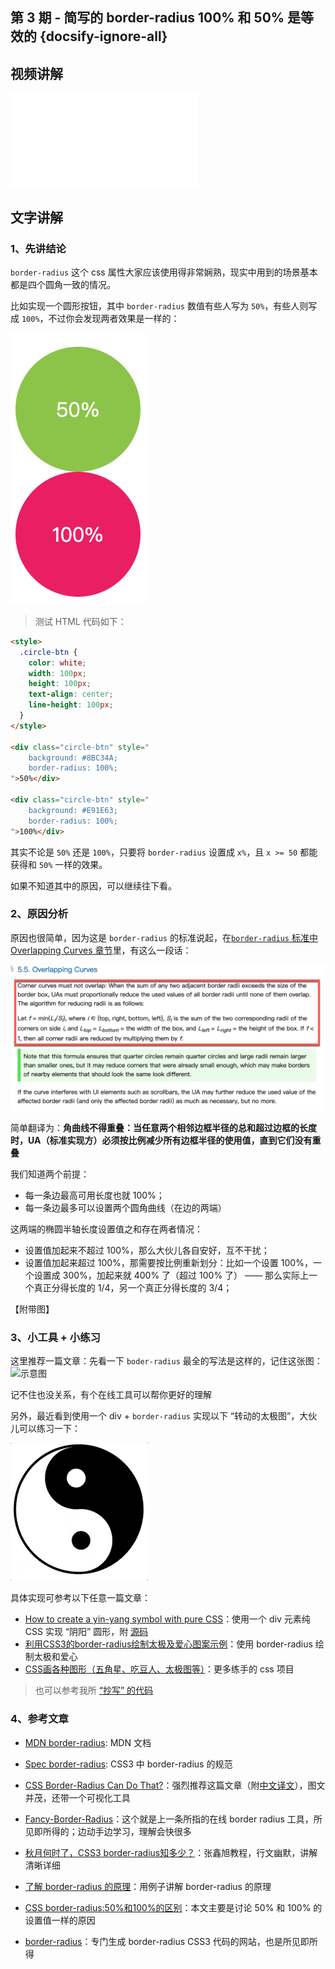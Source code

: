 ## 第 3 期 - 简写的 border-radius 100% 和 50% 是等效的 {docsify-ignore-all}

## 视频讲解
<iframe class="article-video" src="//player.bilibili.com/player.html?aid=81684736&cid=139770298&page=1" scrolling="no" border="0" frameborder="no" framespacing="0" allowfullscreen="true"> </iframe>

## 文字讲解

### 1、先讲结论

`border-radius` 这个 css 属性大家应该使用得非常娴熟，现实中用到的场景基本都是四个圆角一致的情况。

比如实现一个圆形按钮，其中 `border-radius` 数值有些人写为 `50%`，有些人则写成 `100%`，不过你会发现两者效果是一样的：

![result](https://raw.githubusercontent.com/boycgit/web-image/master/20200107000313.png)

> 测试 HTML 代码如下：
```html
<style>
  .circle-btn {
    color: white;
    width: 100px;
    height: 100px;
    text-align: center;
    line-height: 100px;
  }
</style>

<div class="circle-btn" style="
    background: #8BC34A;
    border-radius: 100%;
">50%</div>

<div class="circle-btn" style="
    background: #E91E63;
    border-radius: 100%;
">100%</div>
```

其实不论是 `50%` 还是 `100%`，只要将 `border-radius` 设置成 `x%`，且 `x >= 50` 都能获得和 `50%` 一样的效果。

如果不知道其中的原因，可以继续往下看。

### 2、原因分析

原因也很简单，因为这是 `border-radius` 的标准说起，在[`border-radius` 标准中 Overlapping Curves 章节](https://drafts.csswg.org/css-backgrounds-3/#corner-overlap)里，有这么一段话：

![曲线重叠](https://raw.githubusercontent.com/boycgit/web-image/master/20200108002817.png)

简单翻译为：**角曲线不得重叠：当任意两个相邻边框半径的总和超过边框的长度时，UA（标准实现方）必须按比例减少所有边框半径的使用值，直到它们没有重叠**

我们知道两个前提：
 - 每一条边最高可用长度也就 100%；
 - 每一条边最多可以设置两个圆角曲线（在边的两端）

这两端的椭圆半轴长度设置值之和存在两者情况：
 - 设置值加起来不超过 100%，那么大伙儿各自安好，互不干扰；
 - 设置值加起来超过 100%，那需要按比例重新划分：比如一个设置 100%，一个设置成 300%，加起来就 400% 了（超过 100% 了） —— 那么实际上一个真正分得长度的 1/4，另一个真正分得长度的 3/4；

【附带图】

### 3、小工具 + 小练习

这里推荐一篇文章：先看一下 `boder-radius` 最全的写法是这样的，记住这张图：
![示意图](http://images.shejidaren.com/wp-content/uploads/2018/10/0352141cD.jpg)

记不住也没关系，有个在线工具可以帮你更好的理解


另外，最近看到使用一个 div + `border-radius` 实现以下 “转动的太极图”，大伙儿可以练习一下：

![太极图](../images/taiji.gif)

具体实现可参考以下任意一篇文章：
 - [How to create a yin-yang symbol with pure CSS](https://blog.logrocket.com/how-to-create-yin-yang-symbol-pure-css/)：使用一个 div 元素纯 CSS 实现 “阴阳” 圆形，附 [源码](https://codepen.io/boycgit/pen/YzPEEqm)
 - [利用CSS3的border-radius绘制太极及爱心图案示例](http://www.word666.com/wangye/90992.html)：使用 border-radius 绘制太极和爱心
 - [CSS画各种图形（五角星、吃豆人、太极图等）](https://www.imooc.com/article/256689)：更多练手的 css 项目

> 也可以参考我所 [“抄写” 的代码](https://github.com/boycgit/fe-program-tips/blob/master/src/3-border-radius/yinyang.html)


### 4、参考文章

 - [MDN border-radius](https://developer.mozilla.org/zh-CN/docs/Web/CSS/border-radius): MDN 文档
 - [Spec border-radius](https://drafts.csswg.org/css-backgrounds-3/#border-radius): CSS3 中 border-radius 的规范
 - [CSS Border-Radius Can Do That?](https://medium.com/9elements/css-border-radius-can-do-that-d46df1d013ae)：强烈推荐这篇文章（附[中文译文](http://www.shejidaren.com/css-border-radius.html)），图文并茂，还带一个可视化工具
 - [Fancy-Border-Radius](https://9elements.github.io/fancy-border-radius/)：这个就是上一条所指的在线 border radius 工具，所见即所得的；边动手边学习，理解会快很多
 - [秋月何时了，CSS3 border-radius知多少？](https://www.zhangxinxu.com/wordpress/2015/11/css3-border-radius-tips/)：张鑫旭教程，行文幽默，讲解清晰详细
 - [了解 border-radius 的原理](https://blog.csdn.net/xiaoermingn/article/details/53497607)：用例子讲解 border-radius 的原理
 - [CSS border-radius:50%和100%的区别](https://blog.csdn.net/chy555chy/article/details/54783186)：本文主要是讨论 50% 和 100% 的设置值一样的原因

 - [border-radius](https://border-radius.com/)：专门生成 border-radius CSS3 代码的网站，也是所见即所得
